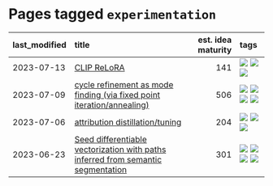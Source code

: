 # Pages tagged `experimentation`

|last_modified|title|est. idea maturity|tags
|:---|:---|---:|:---|
|2023-07-13|[CLIP ReLoRA](../clip_relora.md)|141|[![](https://img.shields.io/badge/tag-experimentation-c4c41f)](../tags/experimentation.md) [![](https://img.shields.io/badge/tag-open_source-53417a)](../tags/open_source.md) [![](https://img.shields.io/badge/tag-publication-d5f6c6)](../tags/publication.md)|
|2023-07-09|[cycle refinement as mode finding (via fixed point iteration/annealing)](../cycle_refinement_as_modefinding.md)|506|[![](https://img.shields.io/badge/tag-experimentation-c4c41f)](../tags/experimentation.md) [![](https://img.shields.io/badge/tag-publication-d5f6c6)](../tags/publication.md) [![](https://img.shields.io/badge/tag-text2image-cc5ed7)](../tags/text2image.md) [![](https://img.shields.io/badge/tag-text2video-dd597e)](../tags/text2video.md)|
|2023-07-06|[attribution distillation/tuning](../attribution_tuning.md)|204|[![](https://img.shields.io/badge/tag-experimentation-c4c41f)](../tags/experimentation.md) [![](https://img.shields.io/badge/tag-model_compression-496a1)](../tags/model_compression.md) [![](https://img.shields.io/badge/tag-publication-d5f6c6)](../tags/publication.md)|
|2023-06-23|[Seed differentiable vectorization with paths inferred from semantic segmentation](../vectorize_anything.md)|301|[![](https://img.shields.io/badge/tag-experimentation-c4c41f)](../tags/experimentation.md) [![](https://img.shields.io/badge/tag-segmentation-c6963e)](../tags/segmentation.md) [![](https://img.shields.io/badge/tag-svg-6013c8)](../tags/svg.md) [![](https://img.shields.io/badge/tag-tooling-869bd0)](../tags/tooling.md)|